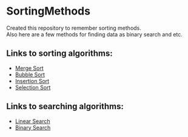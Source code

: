 # SortingMethods
Created this repository to remember sorting methods.   
Also here are a few methods for finding data as binary search and etc.

## Links to sorting algorithms:  
* [Merge Sort](https://github.com/DaturaSleep/SortingMethods/blob/master/SortingThings/src/MergeSort.java)
* [Bubble Sort](https://github.com/DaturaSleep/SortingMethods/blob/master/SortingThings/src/BubbleSort.java)
* [Insertion Sort](https://github.com/DaturaSleep/SortingMethods/blob/master/SortingThings/src/InsertionSort.java)
* [Selection Sort](https://github.com/DaturaSleep/SortingMethods/blob/master/SortingThings/src/SelectionSort.java)  

## Links to searching algorithms:
* [Linear Search](https://github.com/DaturaSleep/SortingMethods/blob/master/SortingThings/src/LinearSearch.java)
* [Binary Search](https://github.com/DaturaSleep/SortingMethods/blob/master/SortingThings/src/BinarySearch.java)

